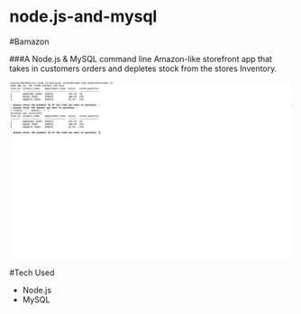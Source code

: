 # node.js-and-mysql
#Bamazon

###A Node.js & MySQL command line Amazon-like storefront app that takes in customers orders and depletes stock from the stores Inventory.


<img src="images/Images2.png" heigh=100>


#Tech Used
* Node.js
* MySQL
